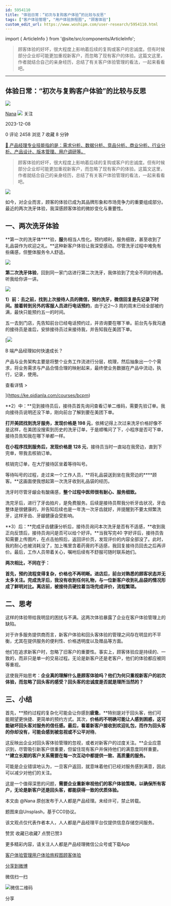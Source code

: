 ```yaml
---
id: 5954110
title: "体验日常：“初次与复购客户体验”的比较与反思"
tags: ["客户体验管理", "用户体验旅程图", "顾客体验"]
custom_edit_url: https://www.woshipm.com/user-research/5954110.html
---
```

import { ArticleInfo } from '@site/src/components/ArticleInfo';

<ArticleInfo
    author="Nana"
    authorLink="https://www.woshipm.com/u/856418"
    published="2023-12-08"
    views={2458}
    comments={0}
    collects={7}
/>

> 顾客体验的好坏，很大程度上影响着后续的复购或客户的忠诚度。但有时候部分企业却可能更加重视新客户，而忽略了现有客户的体验。这篇文这里，作者就结合自己的亲身经历，总结了有关客户体验管理的看法，一起来看看吧。

---

## 体验日常：“初次与复购客户体验”的比较与反思

[![](https://static.woshipm.com/view/woshipm_api_def_20230131220106_9331.jpeg?imageView2/1/w/72/h/72/q/100)](https://www.woshipm.com/u/856418)

[Nana](https://www.woshipm.com/u/856418) ![](https://static.woshipm.com/tag/1121_1@2x.png) 关注

2023-12-08

0 评论 2458 浏览 7 收藏 8 分钟

[🔗 产品经理专业技能指的是：需求分析、数据分析、竞品分析、商业分析、行业分析、产品设计、版本管理、用户调研等。](https://ke.qidianla.com/courses/90pm)

> 顾客体验的好坏，很大程度上影响着后续的复购或客户的忠诚度。但有时候部分企业却可能更加重视新客户，而忽略了现有客户的体验。这篇文这里，作者就结合自己的亲身经历，总结了有关客户体验管理的看法，一起来看看吧。

![](https://image.woshipm.com/2023/04/14/a1a3f674-da9e-11ed-95a1-00163e0b5ff3.png)

如今，对企业而言，顾客的体验已成为其品牌形象和市场竞争力的重要组成部分。最近的两次洗牙体验，我深感顾客体验的微妙变化与重要性。

## 一、两次洗牙体验

**第一次的洗牙体****验，****服****务相当人性化。预约顺利，服务细致，甚至收到了礼品袋作为欢迎之礼。**这种新客户体验让我深受感动。尽管洗牙过程中难免有些痛感，但整体服务令人舒适。

![](https://image.woshipm.com/wp-files/2023/12/xoJPu1i373KJxh50bKT9.png)

**第二次洗牙体验**，回到同一家门店进行第二次洗牙，我体验到了完全不同的待遇。听我给你讲一讲。

![](https://image.woshipm.com/wp-files/2023/12/SqugEQxEIankEbCLv4NO.png)

**1）前：**去之前，找到上次接待人员的微信，预约洗牙，微信回复是先记录下时间。接着**转到另外的客服人员进行电话预约**，由于近2～3 周的周末已经全部被约满，最快只能预约五一的时间。

五一去到门店，先告知前台已经电话预约过，并咨询要在哪下单。前台先与我沟通的接待员是谁后，安排接待员过来接待我，并告知我在美团下单。

[![](https://image.woshipm.com/2023/08/02/a53a469e-30e3-11ee-88e7-00163e0b5ff3.png)

B 端产品经理如何快速成长？

产品与业务架构主要是将整个业务工作流进行分层，梳理，然后抽象出一个个需求，将业务需求与产品合情合理的映射起来，最终使业务数据在产品中流动，执行，记录，使用。

查看详情 >

](https://ke.qidianla.com/courses/bcpm)

**2）中：**见到接待员后，接待员首先询问查看订单二维码，需要先验订单。我向接待员说明还没下单，刚向前台了解到要在美团下单。

**打开美团找到洗牙服务，发现价格是 198 元**，依稀记得上次过来洗牙价格好像不是这样，在美团没搜索到历史的洗牙订单，于是顺嘴问了下，小程序是否可下单，接待员告知我在哪下单都一样。

**在小程序找到服务后，发现价格是 128 元**，接待员当时一直站在我旁边，直到下完单，带我去核销订单。

核销完订单，在大厅接待区坐着等待叫号。

等待叫号的过程，走过来一个工作人员，**将礼品袋送到坐在我旁边的****顾客。**这画面使我想起第一次洗牙收到礼品袋的经历。

洗牙时尽管牙龈会有酸痛感，**整个过程中医师很有耐心、服务细致。**

洗完牙后，进行了牙齿拍片，是免费服务。后续是接待员帮我分析牙齿状况，牙齿整体是很健康的，并告知后续也是一年洗一次牙齿就好，并提醒到不要太频繁洗牙，这样牙齿、牙龈健康会受影响。

**3）后：**完成牙齿健康分析后，接待员询问本次洗牙是否有不适感，**收到我正向反馈后，接待员询问是否可以给个好评。**当我写完40 字好评后，接待员告知需要上传图片，在点击拍照后，返回评价页，发现评价的内容全部没了。此时，我的耐心也被消耗没了，加上嘴里含着药膏的不适感，我回复接待员回去之后再评价。最后，工作人员带着关心，嘱咐后续有不舒服可随时联系她们。

**两次相比，不同在于：**

**首先，预约流程变得复杂，价格也不再明晰。进店后，前台对熟悉的顾客状态并无太多关注。完成洗牙后，我没有收到任何礼物，与一位新客户收到礼品袋的情况形成了鲜明对比。离店前，被接待员硬拉着当场完成评价，流程繁琐。**

## 二、思考

这样的体验带给我明显的困扰与不满。这两次体验暴露了企业在客户体验管理上的缺陷。

对于许多服务提供商而言，新客户体验和回头客体验的管理之间存在明显的不平衡，尤其在提供服务的便利性、价格透明度以及赠品等方面。

他们在追求新客户时，忽略了旧客户的重要性。事实上，顾客体验应是持续的、一致的，而非只是单一的交易过程。无论是新客户还是老客户，他们的体验都应被同等重视。

这使我开始思考：**企业真的理解什么是顾客体验吗？他们为何只重视新客户的初次体验，而忽略了回头客的感受？回头客的忠诚度是否就是理所当然的？**

## 三、小结

首先，**预约过程的复杂化可能会让你感到****疲惫****。**特别是对于回头客，他们可能期望更快捷、更简单的预约方式。其次，**价格的不明确可能让人感到困惑，这可能破坏回头客对服务的信任感。**最后，看着新客户接收到欢迎礼包，而**作为回头客的你却没有，可能会感到被忽视或不公平对待**。

这反映出企业对回头客体验管理的忽视，或者对新客户的过度关注。**企业应意识到，尽管吸引新客户很重要，但留住现有客户并保持他们的满意度同样重要。****建立长期的客户关系需要在每一次互动中都提供一致、高质量的服务。**

可能是企业错误地认为，一旦客户返回，就意味着他们已经对服务感到满意，因此可以减少对他们的关注。

这是一个值得深思的问题，**需要企业重新审视他们的客户体验策略，以确保所有客户，无论是新客户还是回头客，都能获得一致的优质体验。**

本文由 @Nana 原创发布于人人都是产品经理。未经许可，禁止转载。

题图来自Unsplash，基于CC0协议。

该文观点仅代表作者本人，人人都是产品经理平台仅提供信息存储空间服务。

赞赏 收藏已收藏7 点赞已赞3

更多精彩内容，请关注人人都是产品经理微信公众号或下载App

[客户体验管理](https://www.woshipm.com/tag/%e5%ae%a2%e6%88%b7%e4%bd%93%e9%aa%8c%e7%ae%a1%e7%90%86)[用户体验旅程图](https://www.woshipm.com/tag/%e7%94%a8%e6%88%b7%e4%bd%93%e9%aa%8c%e6%97%85%e7%a8%8b%e5%9b%be)[顾客体验](https://www.woshipm.com/tag/%e9%a1%be%e5%ae%a2%e4%bd%93%e9%aa%8c)

[分享到微博](https://service.weibo.com/share/share.php?appkey=2775287854&title=体验日常：“初次与复购客户体验”的比较与反思&url=https://www.woshipm.com/user-research/5954110.html&pic=https://image.woshipm.com/2023/04/14/a1a3f674-da9e-11ed-95a1-00163e0b5ff3.png)

微信扫一扫

![微信二维码](https://api.pwmqr.com/qrcode/create/?url=https://www.woshipm.com/user-research/5954110.html)

分享